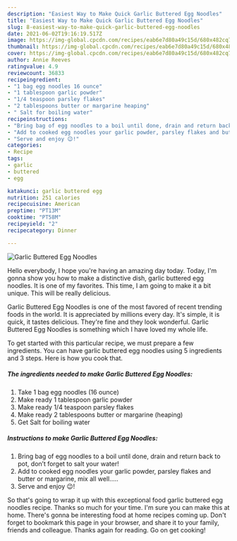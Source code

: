 ```yaml
---
description: "Easiest Way to Make Quick Garlic Buttered Egg Noodles"
title: "Easiest Way to Make Quick Garlic Buttered Egg Noodles"
slug: 8-easiest-way-to-make-quick-garlic-buttered-egg-noodles
date: 2021-06-02T19:16:19.517Z
image: https://img-global.cpcdn.com/recipes/eab6e7d80a49c15d/680x482cq70/garlic-buttered-egg-noodles-recipe-main-photo.jpg
thumbnail: https://img-global.cpcdn.com/recipes/eab6e7d80a49c15d/680x482cq70/garlic-buttered-egg-noodles-recipe-main-photo.jpg
cover: https://img-global.cpcdn.com/recipes/eab6e7d80a49c15d/680x482cq70/garlic-buttered-egg-noodles-recipe-main-photo.jpg
author: Annie Reeves
ratingvalue: 4.9
reviewcount: 36833
recipeingredient:
- "1 bag egg noodles 16 ounce"
- "1 tablespoon garlic powder"
- "1/4 teaspoon parsley flakes"
- "2 tablespoons butter or margarine heaping"
- " Salt for boiling water"
recipeinstructions:
- "Bring bag of egg noodles to a boil until done, drain and return back to pot, don’t forget to salt your water!"
- "Add to cooked egg noodles your garlic powder, parsley flakes and butter or margarine, mix all well....."
- "Serve and enjoy 😉!"
categories:
- Recipe
tags:
- garlic
- buttered
- egg

katakunci: garlic buttered egg 
nutrition: 251 calories
recipecuisine: American
preptime: "PT13M"
cooktime: "PT58M"
recipeyield: "2"
recipecategory: Dinner

---
```



![Garlic Buttered Egg Noodles](https://img-global.cpcdn.com/recipes/eab6e7d80a49c15d/680x482cq70/garlic-buttered-egg-noodles-recipe-main-photo.jpg)

Hello everybody, I hope you're having an amazing day today. Today, I'm gonna show you how to make a distinctive dish, garlic buttered egg noodles. It is one of my favorites. This time, I am going to make it a bit unique. This will be really delicious.

Garlic Buttered Egg Noodles is one of the most favored of recent trending foods in the world. It is appreciated by millions every day. It's simple, it is quick, it tastes delicious. They're fine and they look wonderful. Garlic Buttered Egg Noodles is something which I have loved my whole life.




To get started with this particular recipe, we must prepare a few ingredients. You can have garlic buttered egg noodles using 5 ingredients and 3 steps. Here is how you cook that.

<!--inarticleads1-->

##### The ingredients needed to make Garlic Buttered Egg Noodles:

1. Take 1 bag egg noodles (16 ounce)
1. Make ready 1 tablespoon garlic powder
1. Make ready 1/4 teaspoon parsley flakes
1. Make ready 2 tablespoons butter or margarine (heaping)
1. Get  Salt for boiling water




<!--inarticleads2-->

##### Instructions to make Garlic Buttered Egg Noodles:

1. Bring bag of egg noodles to a boil until done, drain and return back to pot, don’t forget to salt your water!
1. Add to cooked egg noodles your garlic powder, parsley flakes and butter or margarine, mix all well.....
1. Serve and enjoy 😉!




So that's going to wrap it up with this exceptional food garlic buttered egg noodles recipe. Thanks so much for your time. I'm sure you can make this at home. There's gonna be interesting food at home recipes coming up. Don't forget to bookmark this page in your browser, and share it to your family, friends and colleague. Thanks again for reading. Go on get cooking!
